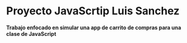 # Proyecto JavaScrtip Luis Sanchez
**Trabajo enfocado en simular una app de carrito de compras para una clase de JavaScript**